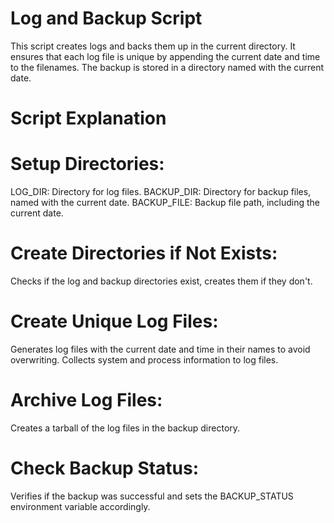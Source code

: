 # Log and Backup Script
This script creates logs and backs them up in the current directory. It ensures that each log file is unique by appending the current date and time to the filenames. The backup is stored in a directory named with the current date.

# Script Explanation

# Setup Directories:
LOG_DIR: Directory for log files.
BACKUP_DIR: Directory for backup files, named with the current date.
BACKUP_FILE: Backup file path, including the current date.

# Create Directories if Not Exists:
Checks if the log and backup directories exist, creates them if they don't.

# Create Unique Log Files:
Generates log files with the current date and time in their names to avoid overwriting.
Collects system and process information to log files.

# Archive Log Files:
Creates a tarball of the log files in the backup directory.

# Check Backup Status:
Verifies if the backup was successful and sets the BACKUP_STATUS environment variable accordingly.
